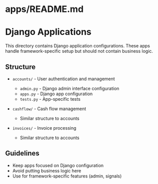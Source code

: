 # apps/README.md

# Django Applications

This directory contains Django application configurations. These apps handle framework-specific setup but should not contain business logic.

## Structure

- `accounts/` - User authentication and management
  - `admin.py` - Django admin interface configuration
  - `apps.py` - Django app configuration
  - `tests.py` - App-specific tests

- `cashflow/` - Cash flow management
  - Similar structure to accounts

- `invoices/` - Invoice processing
  - Similar structure to accounts

## Guidelines

- Keep apps focused on Django configuration
- Avoid putting business logic here
- Use for framework-specific features (admin, signals)